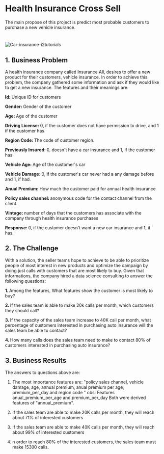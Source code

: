 # Health Insurance Cross Sell
The main propose of this project is predict most probable customers to purchase a new vehicle insurance.


#
![Car-insurance-i2tutorials](https://user-images.githubusercontent.com/81034654/125207496-ed400400-e262-11eb-81fd-c1d52ab61f95.jpg)


<h2>1. Business Problem </h2>
 
 A health insurance company called Insurance All, desires to offer a new product for their customers, vehicle insurance. In order to achieve this problem, the company gathered some information and ask if they would like to get a new insurance. The features and their meanings are:

<strong> Id: </strong>  Unique ID for customers

<strong> Gender: </strong> Gender of the customer

<strong> Age: </strong> Age of the customer

<strong>Driving License: </strong> 0, if the customer does not have permission to drive, and 1 if the customer has.

<strong> Region Code: </strong> The code of customer region.

<strong> Previously Insured: </strong> 0, doesn't have a car insurance and 1, if the customer has

<strong> Vehicle Age: </strong> Age of the customer's car

<strong> Vehicle Damage: </strong> 0, if the customer's car never had a any damage before and 1, if had. 

<strong> Anual Premium: </strong> How much the customer paid for annual health insurance 

<strong> Policy sales channel: </strong> anonymous code for the contact channel from the client.

<strong>  Vintage: </strong> number of days that the customers has associate with the company through health insurance purchases 

<strong> Response:  </strong> 0,  if the customer doesn't want a new car insurance and 1, if has.

<h2> 2. The Challenge </h2>
 With a solution, the seller teams hope to achieve to be able to prioritize people of most interest in new products and optimize the campaign by doing just calls with customers that are most likely to buy. 
 Given that informations, the company hired a data science consulting to answer the following questions:
 
 <strong> 1. </strong> Among the features, What features show the customer is most likely to buy?
 
 <strong> 2. </strong> If the sales team is able to make 20k calls per month, which customers they should call? 
 
 <strong> 3. </strong> If the capacity of the sales team increase to 40K call per month, what percentage of customers interested in purchasing auto insurance will the sales team be able to contact?
 
 <strong> 4. </strong> How many calls does the sales team need to make to contact 80% of customers interested in purchasing auto insurance?
 
 
 <h2> 3. Business Results </h2>
 
 The answers to questions above are:
  1) The most importance features are: "policy sales channel, vehicle damage, age, annual premium, anual premium per age, premium_per_day and region code "
    obs: Features anual_premium_per_age and premium_per_day Both were derived features of "annual_premium".
    
  2) If the sales team are able to make 20K calls per month, they will reach about 71% of interested customers
  3) If the sales team are able to make 40K calls per month, they will reach about 99% of interested customers
  4) n order to reach 80% of the interested customers, the sales team must make 15300 calls.

<h2>
